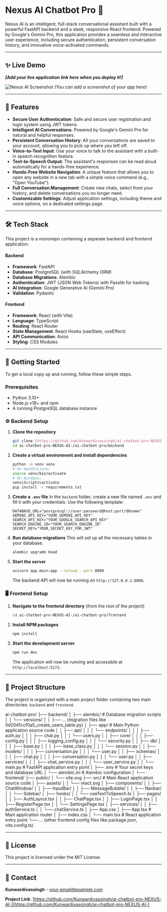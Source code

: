 # Nexus AI Chatbot Pro 🤖

Nexus AI is an intelligent, full-stack conversational assistant built with a powerful FastAPI backend and a sleek, responsive React frontend. Powered by Google's Gemini Pro, this application provides a seamless and interactive user experience, including secure authentication, persistent conversation history, and innovative voice-activated commands.

---

## ✨ Live Demo

***[Add your live application link here when you deploy it!]***

![Nexus AI Screenshot](placeholder_for_your_screenshot_url.png)
*(You can add a screenshot of your app here)*

---

## 🚀 Features

-   **Secure User Authentication**: Safe and secure user registration and login system using JWT tokens.
-   **Intelligent AI Conversations**: Powered by Google's Gemini Pro for natural and helpful responses.
-   **Persistent Conversation History**: All your conversations are saved to your account, allowing you to pick up where you left off.
-   **Voice-to-Text Input**: Use your voice to talk to the assistant with a built-in speech recognition feature.
-   **Text-to-Speech Output**: The assistant's responses can be read aloud automatically for a hands-free experience.
-   **Hands-Free Website Navigation**: A unique feature that allows you to open any website in a new tab with a simple voice command (e.g., "Open YouTube").
-   **Full Conversation Management**: Create new chats, select from your history, and delete conversations you no longer need.
-   **Customizable Settings**: Adjust application settings, including theme and voice options, on a dedicated settings page.

---

## 🛠️ Tech Stack

This project is a monorepo containing a separate backend and frontend application.

#### **Backend**

-   **Framework**: FastAPI
-   **Database**: PostgreSQL (with SQLAlchemy ORM)
-   **Database Migrations**: Alembic
-   **Authentication**: JWT (JSON Web Tokens) with Passlib for hashing
-   **AI Integration**: Google Generative AI (Gemini Pro)
-   **Validation**: Pydantic

#### **Frontend**

-   **Framework**: React (with Vite)
-   **Language**: TypeScript
-   **Routing**: React Router
-   **State Management**: React Hooks (useState, useEffect)
-   **API Communication**: Axios
-   **Styling**: CSS Modules

---

## 🏁 Getting Started

To get a local copy up and running, follow these simple steps.

### Prerequisites

-   Python 3.10+
-   Node.js v18+ and npm
-   A running PostgreSQL database instance

### ⚙️ Backend Setup

1.  **Clone the repository**
    ```sh
    git clone [https://github.com/Kunwardivassingh/ai-chatbot-pro-NEXUS-AI-.git](https://github.com/Kunwardivassingh/ai-chatbot-pro-NEXUS-AI-.git)
    cd ai-chatbot-pro-NEXUS-AI-/ai-chatbot-pro/backend
    ```

2.  **Create a virtual environment and install dependencies**
    ```sh
    python -m venv venv
    # On macOS/Linux:
    source venv/bin/activate
    # On Windows:
    venv\Scripts\activate
    pip install -r requirements.txt
    ```

3.  **Create a `.env` file**
    In the `backend` folder, create a new file named `.env` and fill it with your credentials. Use the following template:
    ```env
    DATABASE_URL="postgresql://user:password@host:port/dbname"
    GEMINI_API_KEY="YOUR_GEMINI_API_KEY"
    SEARCH_API_KEY="YOUR_GOOGLE_SEARCH_API_KEY"
    SEARCH_ENGINE_ID="YOUR_SEARCH_ENGINE_ID"
    SECRET_KEY="YOUR_SECRET_KEY_FOR_JWT"
    ```

4.  **Run database migrations**
    This will set up all the necessary tables in your database.
    ```sh
    alembic upgrade head
    ```

5.  **Start the server**
    ```sh
    uvicorn app.main:app --reload --port 8008
    ```
    The backend API will now be running on `http://127.0.0.1:8008`.

### 🖥️ Frontend Setup

1.  **Navigate to the frontend directory** (from the root of the project)
    ```sh
    cd ai-chatbot-pro-NEXUS-AI-/ai-chatbot-pro/frontend
    ```

2.  **Install NPM packages**
    ```sh
    npm install
    ```

3.  **Start the development server**
    ```sh
    npm run dev
    ```
    The application will now be running and accessible at `http://localhost:5173`.

---

## 📂 Project Structure

The project is organized with a main project folder containing two main directories: `backend` and `frontend`.

ai-chatbot-pro/
├── backend/
│   ├── alembic/            # Database migration scripts
│   │   └── versions/
│   │       ├── ... (migration files like 0d2041ccf0a5_create_users_table.py)
│   ├── app/                # Main Python application source code
│   │   ├── api/
│   │   │   └── endpoints/
│   │   │       ├── auth.py
│   │   │       ├── chat.py
│   │   │       └── users.py
│   │   ├── core/
│   │   │   ├── config.py
│   │   │   ├── logging_config.py
│   │   │   └── security.py
│   │   ├── db/
│   │   │   ├── base.py
│   │   │   ├── base_class.py
│   │   │   └── session.py
│   │   ├── models/
│   │   │   ├── conversation.py
│   │   │   └── user.py
│   │   ├── schemas/
│   │   │   ├── chat.py
│   │   │   ├── conversation.py
│   │   │   └── user.py
│   │   ├── services/
│   │   │   ├── chat_service.py
│   │   │   └── user_service.py
│   │   └── main.py         # FastAPI application entry point
│   ├── .env                # Your secret keys and database URL
│   └── alembic.ini         # Alembic configuration
│
└── frontend/
    ├── public/
    │   └── vite.svg
    ├── src/                # Main React application source code
    │   ├── assets/
    │   │   └── react.svg
    │   ├── components/
    │   │   ├── ChatWindow/
    │   │   ├── InputBar/
    │   │   ├── MessageBubble/
    │   │   ├── Navbar/
    │   │   └── Sidebar/
    │   ├── hooks/
    │   │   └── useTextToSpeech.ts
    │   ├── pages/
    │   │   ├── AuthLayout.tsx
    │   │   ├── ChatPage.tsx
    │   │   ├── LoginPage.tsx
    │   │   ├── RegisterPage.tsx
    │   │   └── SettingsPage.tsx
    │   ├── services/
    │   │   ├── authService.ts
    │   │   └── chatService.ts
    │   ├── App.css
    │   ├── App.tsx         # Main application router
    │   ├── index.css
    │   └── main.tsx        # React application entry point
    └── ... (other frontend config files like package.json, vite.config.ts)



---

## 📜 License

This project is licensed under the MIT License.

---

## 📧 Contact

**Kunwardivassingh** - [your-email@example.com](mailto:your-email@example.com)

**Project Link**: [https://github.com/Kunwardivassingh/ai-chatbot-pro-NEXUS-AI-](https://github.com/Kunwardivassingh/ai-chatbot-pro-NEXUS-AI-)
